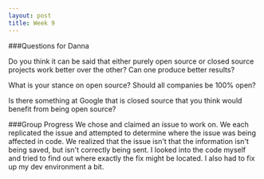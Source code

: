```yaml
---
layout: post
title: Week 9
---
```


###Questions for Danna

Do you think it can be said that either purely open source or closed source projects work better over the other? Can one produce better 
results?

What is your stance on open source? Should all companies be 100% open?

Is there something at Google that is closed source that you think would benefit from being open source?

###Group Progress
We chose and claimed an issue to work on. We each replicated the issue and attempted to determine where the issue was being affected
in code. We realized that the issue isn't that the information isn't being saved, but isn't correctly being sent. 
I looked into the code myself and tried to find out where exactly the fix might be located. I also had to fix up my dev environment a bit.
